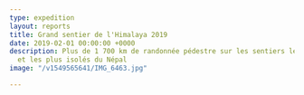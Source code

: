 ```yaml
---
type: expedition
layout: reports
title: Grand sentier de l'Himalaya 2019
date: 2019-02-01 00:00:00 +0000
description: Plus de 1 700 km de randonnée pédestre sur les sentiers les plus hauts
  et les plus isolés du Népal
image: "/v1549565641/IMG_6463.jpg"

---
```

